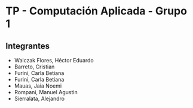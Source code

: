 TP - Computación Aplicada - Grupo 1
===================================

Integrantes
------------
<ul>
<li>Walczak Flores, Héctor Eduardo</li>
<li>Barreto, Cristian</li>
<li>Furini, Carla Betiana</li>
<li>Furini, Carla Betiana</li>
<li>Mauas, Jaia Noemi</li>
<li>Rompani, Manuel Agustin</li>
<li>Sierralata, Alejandro</li>
</ul>


